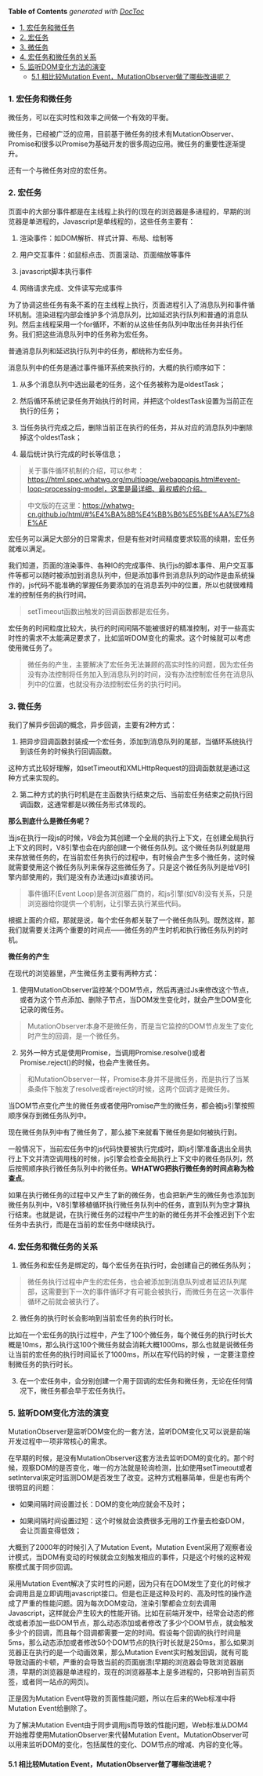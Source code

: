 <!-- START doctoc generated TOC please keep comment here to allow auto update -->
<!-- DON'T EDIT THIS SECTION, INSTEAD RE-RUN doctoc TO UPDATE -->
**Table of Contents**  *generated with [DocToc](https://github.com/thlorenz/doctoc)*

- [1. 宏任务和微任务](#1-%E5%AE%8F%E4%BB%BB%E5%8A%A1%E5%92%8C%E5%BE%AE%E4%BB%BB%E5%8A%A1)
- [2. 宏任务](#2-%E5%AE%8F%E4%BB%BB%E5%8A%A1)
- [3. 微任务](#3-%E5%BE%AE%E4%BB%BB%E5%8A%A1)
- [4. 宏任务和微任务的关系](#4-%E5%AE%8F%E4%BB%BB%E5%8A%A1%E5%92%8C%E5%BE%AE%E4%BB%BB%E5%8A%A1%E7%9A%84%E5%85%B3%E7%B3%BB)
- [5. 监听DOM变化方法的演变](#5-%E7%9B%91%E5%90%ACdom%E5%8F%98%E5%8C%96%E6%96%B9%E6%B3%95%E7%9A%84%E6%BC%94%E5%8F%98)
  - [5.1 相比较Mutation Event，MutationObserver做了哪些改进呢？](#51-%E7%9B%B8%E6%AF%94%E8%BE%83mutation-eventmutationobserver%E5%81%9A%E4%BA%86%E5%93%AA%E4%BA%9B%E6%94%B9%E8%BF%9B%E5%91%A2)

<!-- END doctoc generated TOC please keep comment here to allow auto update -->

### 1. 宏任务和微任务

微任务，可以在实时性和效率之间做一个有效的平衡。

微任务，已经被广泛的应用，目前基于微任务的技术有MutationObserver、Promise和很多以Promise为基础开发的很多周边应用。微任务的重要性逐渐提升。

还有一个与微任务对应的宏任务。

### 2. 宏任务

页面中的大部分事件都是在主线程上执行的(现在的浏览器是多进程的，早期的浏览器是单进程的，Javascript是单线程的)，这些任务主要有：

1. 渲染事件：如DOM解析、样式计算、布局、绘制等

2. 用户交互事件：如鼠标点击、页面滚动、页面缩放等事件

3. javascript脚本执行事件

4. 网络请求完成、文件读写完成事件

为了协调这些任务有条不紊的在主线程上执行，页面进程引入了消息队列和事件循环机制。渲染进程内部会维护多个消息队列，比如延迟执行队列和普通的消息队列。然后主线程采用一个for循环，不断的从这些任务队列中取出任务并执行任务。我们把这些消息队列中的任务称为宏任务。

普通消息队列和延迟执行队列中的任务，都统称为宏任务。

消息队列中的任务是通过事件循环系统来执行的，大概的执行顺序如下：

1. 从多个消息队列中选出最老的任务，这个任务被称为是oldestTask；

2. 然后循环系统记录任务开始执行的时间，并把这个oldestTask设置为当前正在执行的任务；

3. 当任务执行完成之后，删除当前正在执行的任务，并从对应的消息队列中删除掉这个oldestTask；

4. 最后统计执行完成的时长等信息；

> 关于事件循环机制的介绍，可以参考：https://html.spec.whatwg.org/multipage/webappapis.html#event-loop-processing-model，这里是最详细、最权威的介绍。

> 中文版的在这里：https://whatwg-cn.github.io/html/#%E4%BA%8B%E4%BB%B6%E5%BE%AA%E7%8E%AF

宏任务可以满足大部分的日常需求，但是有些对时间精度要求较高的续期，宏任务就难以满足。

我们知道，页面的渲染事件、各种IO的完成事件、执行js的脚本事件、用户交互事件等都可以随时被添加到消息队列中，但是添加事件到消息队列的动作是由系统操作的，js代码不能准确的掌握任务要添加的在消息丢列中的位置，所以也就很难精准的控制任务的执行时间。

> setTimeout函数出触发的回调函数都是宏任务。

宏任务的时间粒度比较大，执行的时间间隔不能被很好的精准控制，对于一些高实时性的需求不太能满足要求了，比如监听DOM变化的需求。这个时候就可以考虑使用微任务了。

> 微任务的产生，主要解决了宏任务无法兼顾的高实时性的问题，因为宏任务没有办法控制将任务加入到消息队列的时间，没有办法控制宏任务在消息队列中的位置，也就没有办法控制宏任务的执行时间。

### 3. 微任务

我们了解异步回调的概念，异步回调，主要有2种方式：

1. 把异步回调函数封装成一个宏任务，添加到消息队列的尾部，当循环系统执行到该任务的时候执行回调函数。

这种方式比较好理解，如setTimeout和XMLHttpRequest的回调函数就是通过这种方式来实现的。

2. 第二种方式的执行时机是在主函数执行结束之后、当前宏任务结束之前执行回调函数，这通常都是以微任务形式体现的。

**那么到底什么是微任务呢？**

当js在执行一段js的时候，V8会为其创建一个全局的执行上下文，在创建全局执行上下文的同时，V8引擎也会在内部创建一个微任务队列。这个微任务队列就是用来存放微任务的，在当前宏任务执行的过程中，有时候会产生多个微任务，这时候就需要使用这个微任务队列来保存这些微任务了。只是这个微任务队列是给V8引擎内部使用的，我们是没有办法通过js直接访问。

> 事件循环(Event Loop)是各浏览器厂商的，和js引擎(如V8)没有关系，只是浏览器给你提供一个机制，让引擎去执行某些代码。

根据上面的介绍，那就是说，每个宏任务都关联了一个微任务队列。既然这样，那我们就需要关注两个重要的时间点——微任务的产生时机和执行微任务队列的时机。

**微任务的产生**

在现代的浏览器里，产生微任务主要有两种方式：

1. 使用MutationObserver监控某个DOM节点，然后再通过Js来修改这个节点，或者为这个节点添加、删除子节点，当DOM发生变化时，就会产生DOM变化记录的微任务。

> MutationObserver本身不是微任务，而是当它监控的DOM节点发生了变化时产生的回调，是一个微任务。

2. 另外一种方式是使用Promise，当调用Promise.resolve()或者Promise.reject()的时候，也会产生微任务。

> 和MutationObserver一样，Promise本身并不是微任务，而是执行了当某条条件下触发了resolve或者reject的时候，这两个回调才是微任务。

当DOM节点变化产生的微任务或者使用Promise产生的微任务，都会被js引擎按照顺序保存到微任务队列中。

现在微任务队列中有了微任务了，那么接下来就看下微任务是如何被执行到。

一般情况下，当前宏任务中的js代码快要被执行完成时，即js引擎准备退出全局执行上下文并清空调用栈的时候，js引擎会检查全局执行上下文中的微任务队列，然后按照顺序执行微任务队列中的微任务。**WHATWG把执行微任务的时间点称为检查点**。

如果在执行微任务的过程中又产生了新的微任务，也会把新产生的微任务也添加到微任务队列中，V8引擎移植循环执行微任务队列中的任务，直到队列为空才算执行结束。也就是说，在执行微任务的过程中产生的新的微任务并不会推迟到下个宏任务中去执行，而是在当前的宏任务中继续执行。

### 4. 宏任务和微任务的关系

1. 微任务和宏任务是绑定的，每个宏任务在执行时，会创建自己的微任务队列；

> 微任务执行过程中产生的宏任务，也会被添加到消息队列或者延迟队列尾部，这需要到下一次的事件循环才有可能会被执行，而微任务在这一次事件循环之前就会被执行了。

2. 微任务的执行时长会影响到当前宏任务的执行时长。

比如在一个宏任务的执行过程中，产生了100个微任务，每个微任务的执行时长大概是10ms，那么执行这100个微任务就会消耗大概1000ms，那么也就是说微任务让当前的宏任务的执行时间延长了1000ms，所以在写代码的时候 ，一定要注意控制微任务的执行时长。

3. 在一个宏任务中，会分别创建一个用于回调的宏任务和微任务，无论在任何情况下，微任务都会早于宏任务执行。

### 5. 监听DOM变化方法的演变

MutationObserver是监听DOM变化的一套方法，监听DOM变化又可以说是前端开发过程中一项非常核心的需求。

在早期的时候，是没有MutationObserver这套方法去监听DOM的变化的。那个时候，观察DOM的是否变化，唯一的方法就是轮询检测，比如使用setTimeout或者setInterval来定时监测DOM是否发生了改变。这种方式粗暴简单，但是也有两个很明显的问题：

- 如果间隔时间设置过长：DOM的变化响应就会不及时；

- 如果间隔时间设置过短：这个时候就会浪费很多无用的工作量去检查DOM，会让页面变得低效；

大概到了2000年的时候引入了Mutation Event，Mutation Event采用了观察者设计模式，当DOM有变动的时候就会立刻触发相应的事件，只是这个时候的这种观察模式属于同步回调。

采用Mutation Event解决了实时性的问题，因为只有在DOM发生了变化的时候才会调用且是立即调用javascript接口。但是也正是这种及时的、高及时性的操作造成了严重的性能问题。因为每次DOM变动，渲染引擎都会立刻去调用Javascript，这样就会产生较大的性能开销。比如在前端开发中，经常会动态的修改或者添加一些DOM节点，那么动态添加或者修改了多少个DOM节点，就会触发多少个的回调，而且每个回调都需要一定的时间。假设每个回调的执行时间是5ms，那么动态添加或者修改50个DOM节点的执行时长就是250ms，那么如果浏览器正在执行的是一个动画效果，那么Mutation Event实时触发回调，就有可能导致动画的卡顿，严重的会导致当前的页面崩溃(早期的浏览器会导致浏览器崩溃，早期的浏览器是单进程的，现在的浏览器基本上是多进程的，只影响到当前页签，或者同一站点的网页)。

正是因为Mutation Event导致的页面性能问题，所以在后来的Web标准中将Mutation Event给删除了。

为了解决Mutation Event由于同步调用js而导致的性能问题，Web标准从DOM4开始推荐使用MutationObserver来代替Mutation Event。MutationObserver可以用来监听DOM的变化，包括属性的变化、DOM节点的增减、内容的变化等。

#### 5.1 相比较Mutation Event，MutationObserver做了哪些改进呢？

